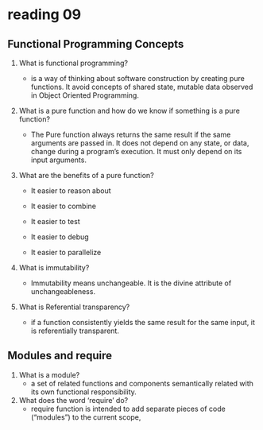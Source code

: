 # reading 09

## Functional Programming Concepts

1. What is functional programming?
    * is a way of thinking about software construction by creating pure functions. It avoid concepts of shared state, mutable data observed in Object
     Oriented Programming.
2. What is a pure function and how do we know if something is a pure function?
    * The Pure function always returns the same result if the same arguments are passed in.
      It does not depend on any state, or data, change during a program’s execution. It must only depend on its input arguments.
3. What are the benefits of a pure function?
    * It easier to reason about

    * It easier to combine

    * It easier to test

    * It easier to debug

    * It easier to parallelize

4. What is immutability?
    * Immutability means unchangeable. It is the divine attribute of unchangeableness.

5. What is Referential transparency?
    * if a function consistently yields the same result for the same input, it is referentially transparent.

## Modules and require

1. What is a module?
    * a set of related functions and components semantically related with its own functional responsibility.  
2. What does the word ‘require’ do?
    * require function is intended to add separate pieces of code (“modules”) to the current scope,
